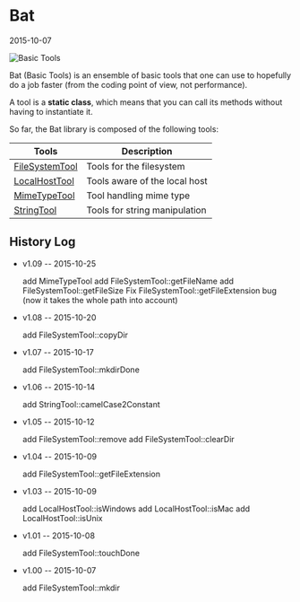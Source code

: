 Bat
==========
2015-10-07


![Basic Tools](http://s18.postimg.org/qhu0b9g5l/bat_web.jpg "Basic Tools")





Bat (Basic Tools) is an ensemble of basic tools that one can use to 
hopefully do a job faster (from the coding point of view, not performance).

A tool is a **static class**, which means that you can call its methods
without having to instantiate it.





So far, the Bat library is composed of the following tools:



Tools       |       Description
----------- | -----------------------
[FileSystemTool]( https://github.com/lingtalfi/Bat/blob/master/FileSystemTool.md )          |       Tools for the filesystem
[LocalHostTool](  https://github.com/lingtalfi/Bat/blob/master/LocalHostTool.md )          |       Tools aware of the local host
[MimeTypeTool](  https://github.com/lingtalfi/Bat/blob/master/MimeTypeTool.md )          |       Tool handling mime type
[StringTool]( https://github.com/lingtalfi/Bat/blob/master/StringTool.md )          |       Tools for string manipulation







History Log
------------------
    
    
- v1.09 -- 2015-10-25

    add MimeTypeTool
    add FileSystemTool::getFileName
    add FileSystemTool::getFileSize
    Fix FileSystemTool::getFileExtension bug (now it takes the whole path into account)
    
    
- v1.08 -- 2015-10-20

    add FileSystemTool::copyDir
    
- v1.07 -- 2015-10-17

    add FileSystemTool::mkdirDone
    
    
    
- v1.06 -- 2015-10-14

    add StringTool::camelCase2Constant
    
    
- v1.05 -- 2015-10-12

    add FileSystemTool::remove
    add FileSystemTool::clearDir
    
    
- v1.04 -- 2015-10-09

    add FileSystemTool::getFileExtension

- v1.03 -- 2015-10-09

    add LocalHostTool::isWindows
    add LocalHostTool::isMac
    add LocalHostTool::isUnix
    
- v1.01 -- 2015-10-08

    add FileSystemTool::touchDone
    
- v1.00 -- 2015-10-07

    add FileSystemTool::mkdir